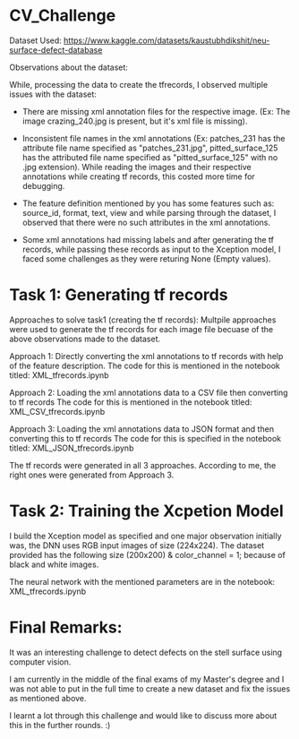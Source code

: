 # CV_Challenge

Dataset Used: https://www.kaggle.com/datasets/kaustubhdikshit/neu-surface-defect-database

Observations about the dataset:

While, processing the data to create the tfrecords, I observed multiple issues with the dataset:

- There are missing xml annotation files for the respective image. (Ex: The image crazing_240.jpg is present, but it's xml file is missing).
  
- Inconsistent file names in the xml annotations (Ex: patches_231 has the attribute file name specified as "patches_231.jpg", pitted_surface_125 has the attributed file name specified as "pitted_surface_125" with     no .jpg extension). While reading the images and their respective annotations while creating tf records, this costed more time for debugging.
  
- The feature definition mentioned by you has some features such as: source_id, format, text, view and while parsing through the dataset, I observed that there were no such attributes in the xml annotations.
  
- Some xml annotations had missing labels and after generating the tf records, while passing these records as input to the Xception model, I faced some challenges as they were returing None (Empty values).

# Task 1: Generating tf records

Approaches to solve task1 (creating the tf records):
Multpile approaches were used to generate the tf records for each image file becuase of the above observations made to the dataset. 

Approach 1: Directly converting the xml annotations to tf records with help of the feature description.
    The code for this is mentioned in the notebook titled: XML_tfrecords.ipynb

Approach 2: Loading the xml annotations data to a CSV file then converting to tf records
    The code for this is mentioned in the notebook titled: XML_CSV_tfrecords.ipynb

Approach 3: Loading the xml annotations data to JSON format and then converting this to tf records
    The code for this is specified in the notebook titled: XML_JSON_tfrecords.ipynb

The tf records were generated in all 3 approaches. According to me, the right ones were generated from Approach 3.

# Task 2: Training the Xcpetion Model

I build the Xception model as specified and one major observation initially was, the DNN uses RGB input images of size (224x224). 
The dataset provided has the following size (200x200) & color_channel = 1; because of black and white images.

The neural network with the mentioned parameters are in the notebook: XML_tfrecords.ipynb

# Final Remarks:

It was an interesting challenge to detect defects on the stell surface using computer vision.

I am currently in the middle of the final exams of my Master's degree and I was not able to put in the full time to create a new dataset and fix the issues as mentioned above.

I learnt a lot through this challenge and would like to discuss more about this in the further rounds. :)
